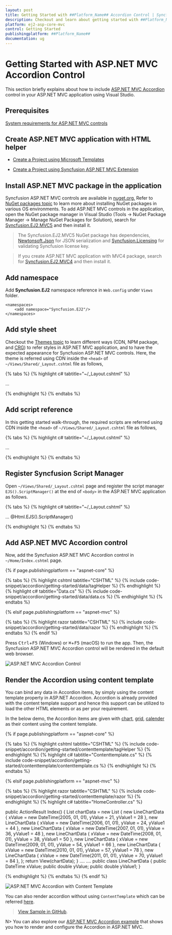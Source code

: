 ```yaml
---
layout: post
title: Getting Started with ##Platform_Name## Accordion Control | Syncfusion
description: Checkout and learn about getting started with ##Platform_Name## Accordion control of Syncfusion Essential JS 2 and more details.
platform: ej2-asp-core-mvc
control: Getting Started
publishingplatform: ##Platform_Name##
documentation: ug
---
```



# Getting Started with ASP.NET MVC Accordion Control

This section briefly explains about how to include [ASP.NET MVC Accordion](https://www.syncfusion.com/aspnet-mvc-ui-controls/accordion) control in your ASP.NET MVC application using Visual Studio.

## Prerequisites

[System requirements for ASP.NET MVC controls](https://ej2.syncfusion.com/aspnetmvc/documentation/system-requirements)

## Create ASP.NET MVC application with HTML helper

* [Create a Project using Microsoft Templates](https://docs.microsoft.com/en-us/aspnet/core/tutorials/first-mvc-app/start-mvc?view=aspnetcore-6.0&tabs=visual-studio)

* [Create a Project using Syncfusion ASP.NET MVC Extension](https://ej2.syncfusion.com/aspnetmvc/documentation/getting-started/project-template)

## Install ASP.NET MVC package in the application

Syncfusion ASP.NET MVC controls are available in [nuget.org.](https://www.nuget.org/packages?q=syncfusion.EJ2) Refer to [NuGet packages topic](https://ej2.syncfusion.com/aspnetmvc/documentation/nuget-packages) to learn more about installing NuGet packages in various OS environments. To add ASP.NET MVC controls in the application, open the NuGet package manager in Visual Studio (Tools → NuGet Package Manager → Manage NuGet Packages for Solution), search for [Syncfusion.EJ2.MVC5](https://www.nuget.org/packages/Syncfusion.EJ2.MVC5) and then install it.

> The Syncfusion.EJ2.MVC5 NuGet package has dependencies, [Newtonsoft.Json](https://www.nuget.org/packages/Newtonsoft.Json/) for JSON serialization and [Syncfusion.Licensing](https://www.nuget.org/packages/Syncfusion.Licensing/) for validating Syncfusion license key.

> If you create ASP.NET MVC application with MVC4 package, search for [Syncfusion.EJ2.MVC4](https://www.nuget.org/packages/Syncfusion.EJ2.MVC4) and then install it. 

## Add namespace

Add **Syncfusion.EJ2** namespace reference in `Web.config` under `Views` folder.

```
<namespaces>
    <add namespace="Syncfusion.EJ2"/>
</namespaces>
```

## Add style sheet

Checkout the [Themes topic](https://ej2.syncfusion.com/aspnetmvc/documentation/appearance/theme) to learn different ways (CDN, NPM package, and [CRG](https://ej2.syncfusion.com/aspnetmvc/documentation/common/custom-resource-generator)) to refer styles in ASP.NET MVC application, and to have the expected appearance for Syncfusion ASP.NET MVC controls. Here, the theme is referred using CDN inside the `<head>` of `~/Views/Shared/_Layout.cshtml` file as follows,

{% tabs %}
{% highlight c# tabtitle="~/_Layout.cshtml" %}

<head>
    ...
    <!-- Syncfusion ASP.NET MVC controls styles -->
    <link rel="stylesheet" href="https://cdn.syncfusion.com/ej2/{{ site.ej2version }}/fluent.css" />
</head>

{% endhighlight %}
{% endtabs %}

## Add script reference

In this getting started walk-through, the required scripts are referred using CDN inside the `<head>` of `~/Views/Shared/_Layout.cshtml` file as follows,

{% tabs %}
{% highlight c# tabtitle="~/_Layout.cshtml" %}

<head>
    ...
    <!-- Syncfusion ASP.NET MVC controls scripts -->
    <script src="https://cdn.syncfusion.com/ej2/{{ site.ej2version }}/dist/ej2.min.js"></script>
</head>

{% endhighlight %}
{% endtabs %}

## Register Syncfusion Script Manager

Open `~/Views/Shared/_Layout.cshtml` page and register the script manager `EJS().ScriptManager()` at the end of `<body>` in the ASP.NET MVC application as follows. 

{% tabs %}
{% highlight c# tabtitle="~/_Layout.cshtml" %}

<body>
...
    <!-- Syncfusion ASP.NET MVC Script Manager -->
    @Html.EJS().ScriptManager()
</body>

{% endhighlight %}
{% endtabs %}

## Add ASP.NET MVC Accordion control

Now, add the Syncfusion ASP.NET MVC Accordion control in `~/Home/Index.cshtml` page.

{% if page.publishingplatform == "aspnet-core" %}

{% tabs %}
{% highlight cshtml tabtitle="CSHTML" %}
{% include code-snippet/accordion/getting-started/data/tagHelper %}
{% endhighlight %}
{% highlight c# tabtitle="Data.cs" %}
{% include code-snippet/accordion/getting-started/data/data.cs %}
{% endhighlight %}
{% endtabs %}

{% elsif page.publishingplatform == "aspnet-mvc" %}

{% tabs %}
{% highlight razor tabtitle="CSHTML" %}
{% include code-snippet/accordion/getting-started/data/razor %}
{% endhighlight %}
{% endtabs %}
{% endif %}

Press <kbd>Ctrl</kbd>+<kbd>F5</kbd> (Windows) or <kbd>⌘</kbd>+<kbd>F5</kbd> (macOS) to run the app. Then, the Syncfusion ASP.NET MVC Accordion control will be rendered in the default web browser.

![ASP.NET MVC Accordion Control](images/accordion-control.PNG)

## Render the Accordion using content template

You can bind any data in Accordion items, by simply using the content template property in ASP.NET Accordion. Accordion is already provided with the content template support and hence this support can be utilized to load the other HTML elements or as per your requirement.

In the below demo, the Accordion items are given with [chart](../chart/getting-started), [grid](../grid/getting-started-mvc), [calender](../calendar/getting-started) as their content using the content template.

{% if page.publishingplatform == "aspnet-core" %}

{% tabs %}
{% highlight cshtml tabtitle="CSHTML" %}
{% include code-snippet/accordion/getting-started/contenttemplate/tagHelper %}
{% endhighlight %}
{% highlight c# tabtitle="Contenttemplate.cs" %}
{% include code-snippet/accordion/getting-started/contenttemplate/contenttemplate.cs %}
{% endhighlight %}
{% endtabs %}

{% elsif page.publishingplatform == "aspnet-mvc" %}

{% tabs %}
{% highlight razor tabtitle="CSHTML" %}
{% include code-snippet/accordion/getting-started/contenttemplate/razor %}
{% endhighlight %}
{% highlight c# tabtitle="HomeController.cs" %}

public ActionResult Index()
{
    List<LineChartData> chartData = new List<LineChartData>
    {
        new LineChartData { xValue = new DateTime(2005, 01, 01), yValue = 21, yValue1 = 28 },
        new LineChartData { xValue = new DateTime(2006, 01, 01), yValue = 24, yValue1 = 44 },
        new LineChartData { xValue = new DateTime(2007, 01, 01), yValue = 36, yValue1 = 48 },
        new LineChartData { xValue = new DateTime(2008, 01, 01), yValue = 38, yValue1 = 50 },
        new LineChartData { xValue = new DateTime(2009, 01, 01), yValue = 54, yValue1 = 66 },
        new LineChartData { xValue = new DateTime(2010, 01, 01), yValue = 57, yValue1 = 78 },
        new LineChartData { xValue = new DateTime(2011, 01, 01), yValue = 70, yValue1 = 84 },
    };
    return View(chartData);
}
....
....
public class LineChartData
{
    public DateTime xValue;
    public double yValue;
    public double yValue1;
}

{% endhighlight %}
{% endtabs %}
{% endif %}


![ASP.NET MVC Accordion with Content Template](images/accordion-template.PNG)

You can also render accordion without using `ContentTemplate` which can be referred [here](../../accordion/how-to/set-the-nested-accordion).

> [View Sample in GitHub](https://github.com/SyncfusionExamples/ASP-NET-MVC-Getting-Started-Examples/tree/main/Accordion/ASP.NET%20MVC%20Razor%20Examples).

N> You can also explore our [ASP.NET MVC Accordion example](https://ej2.syncfusion.com/aspnetmvc/Accordion/DefaultFunctionalities#/bootstrap5) that shows you how to render and configure the Accordion in ASP.NET MVC.
